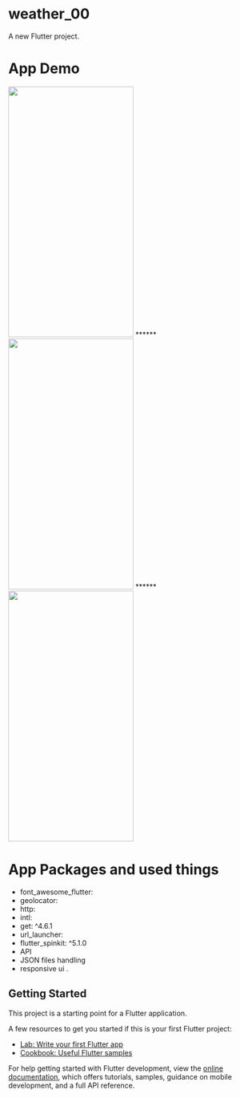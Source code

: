 # weather_00

A new Flutter project.


# App Demo

<p align="left" >

<img src="https://user-images.githubusercontent.com/95125518/178131463-a9e1d74a-3df6-49b6-bcdd-10f6863138a1.gif" width="250" height="500" />
******
<img src="https://user-images.githubusercontent.com/95125518/178131455-bb85765e-6855-4eec-afc3-badc14103965.gif" width="250" height="500" />
******
<img src="https://user-images.githubusercontent.com/95125518/178131459-0588b66e-a6a3-41b9-b6ca-15eb09fd2310.gif" width="250" height="500" />

</p>


# App Packages and used things

*   font_awesome_flutter:
*  geolocator:
*  http:
*  intl:
*  get: ^4.6.1
*  url_launcher:
*  flutter_spinkit: ^5.1.0
* API 
* JSON files handling 
* responsive ui .


## Getting Started

This project is a starting point for a Flutter application.

A few resources to get you started if this is your first Flutter project:

- [Lab: Write your first Flutter app](https://docs.flutter.dev/get-started/codelab)
- [Cookbook: Useful Flutter samples](https://docs.flutter.dev/cookbook)

For help getting started with Flutter development, view the
[online documentation](https://docs.flutter.dev/), which offers tutorials,
samples, guidance on mobile development, and a full API reference.
